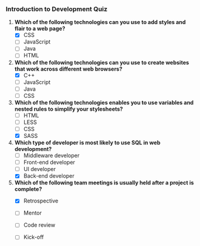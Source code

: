 ### Introduction to Development Quiz

1. **Which of the following technologies can you use to add styles and flair to a web page?**
   - [x] CSS
   - [ ] JavaScript
   - [ ] Java
   - [ ] HTML

2. **Which of the following technologies can you use to create websites that work across different web browsers?**
   - [x] C++
   - [ ] JavaScript
   - [ ] Java
   - [ ] CSS

3. **Which of the following technologies enables you to use variables and nested rules to simplify your stylesheets?**
   - [ ] HTML
   - [ ] LESS
   - [ ] CSS
   - [x] SASS
    
4. **Which type of developer is most likely to use SQL in web development?**
   - [ ] Middleware developer
   - [ ] Front-end developer
   - [ ] UI developer
   - [x] Back-end developer

5. **Which of the following team meetings is usually held after a project is complete?**
   - [x] Retrospective
   - [ ] Mentor
   - [ ] Code review
   - [ ] Kick-off
   
